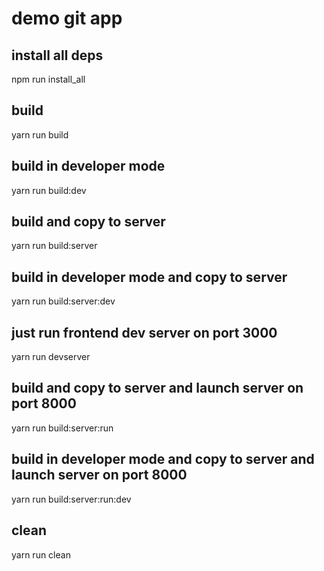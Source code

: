 # demo git app


## install all deps

npm run install_all

## build

yarn run build

## build in developer mode

yarn run build:dev

## build and copy to server

yarn run build:server

## build in developer mode and copy to server

yarn run build:server:dev

## just run frontend dev server on port 3000

yarn run devserver

## build and copy to server and launch server on port 8000

yarn run build:server:run

## build in developer mode and copy to server and launch server on port 8000

yarn run build:server:run:dev

## clean

yarn run clean